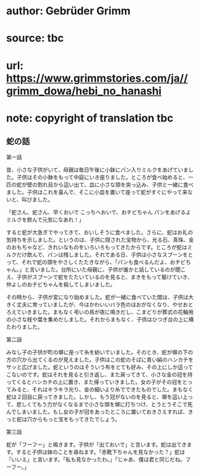 # author: Gebrüder Grimm
# source: tbc
# url: https://www.grimmstories.com/ja//grimm_dowa/hebi_no_hanashi
# note: copyright of translation tbc

## 蛇の話 

第一話

昔、小さな子供がいて、母親は毎日午後に小鉢にパン入りミルクをあげていました。子供はその小鉢をもって中庭にいき座りました。ところが食べ始めると、一匹の蛇が壁の割れ目から這い出て、皿に小さな頭を突っ込み、子供と一緒に食べました。子供はこれを喜んで、そこに小皿を置いて座って蛇がすぐにやって来ないと、叫びました。

「蛇さん、蛇さん、早くおいで
こっちへおいで、おチビちゃん
パンをあげるよ
ミルクを飲んで元気になあれ！」

すると蛇が大急ぎでやってきて、おいしそうに食べました。さらに、蛇はお礼の気持ちを示しました。というのは、子供に隠された宝物から、光る石、真珠、金のおもちゃなど、きれいなものをいろいろもってきたからです。ところが蛇はミルクだけ飲んで、パンは残しました。それである日、子供は小さなスプーンをとって、それで蛇の頭をやさしくたたきながら、「パンも食べるんだよ、おチビちゃん。」と言いました。台所にいた母親に、子供が誰かと話しているのが聞こえ、子供がスプーンで蛇をたたいているのを見ると、まきをもって駆けていき、仲よしのおチビちゃんを殺してしまいました。

その時から、子供が変になり始めました。蛇が一緒に食べていた間は、子供は大きく丈夫に育っていましたが、今はかわいいバラ色のほおがなくなり、やせおとろえていきました。まもなく弔いの鳥が夜に鳴きだし、こまどりが葬式の花輪用の小さな枝や葉を集めだしました。それからまもなく、子供はひつぎ台の上に横たわりました。

第二話

みなし子の子供が町の塀に座って糸を紡いでいました。そのとき、蛇が塀の下の方の穴から出てくるのが見えました。子供はこの蛇のそばに青い絹のハンカチをサッと広げました。蛇というのはそういう布をとても好み、その上にしか這ってこないのです。蛇はそれを見ると引き返し、また戻ってきて、小さな金の冠を持ってくるとハンカチの上に置き、また帰っていきました。女の子がその冠をとってみると、それはキラキラ光り、金の細いより糸でできたものでした。まもなく蛇は２回目に戻ってきました。しかし、もう冠がないのを見ると、塀を這い上って、悲しくてもう力がなくなるまで小さな頭を塀に打ちつけ、とうとうそこで死んでしまいました。もし女の子が冠をあったところに置いておきさえすれば、きっと蛇は穴からもっと宝をもってきたでしょう。

第三話

蛇が「フーフー」と鳴きます。子供が「出ておいで」と言います。蛇は出てきます。すると子供は妹のことを尋ねます。「赤靴下ちゃんを見なかった？」蛇は「いいえ」と言います。「私も見なかったわ。」「じゃあ、僕は君と同じだね。フーフー。」
